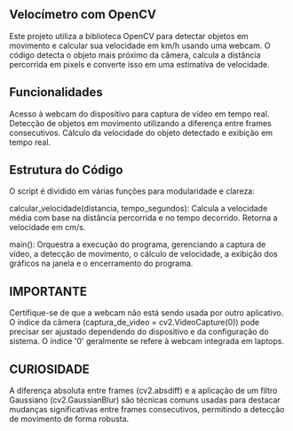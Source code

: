 ## Velocímetro com OpenCV

Este projeto utiliza a biblioteca OpenCV para detectar objetos em movimento e calcular sua velocidade em km/h usando uma webcam. O código detecta o objeto mais próximo da câmera, calcula a distância percorrida em pixels e converte isso em uma estimativa de velocidade.

## Funcionalidades

Acesso à webcam do dispositivo para captura de vídeo em tempo real.
Detecção de objetos em movimento utilizando a diferença entre frames consecutivos.
Cálculo da velocidade do objeto detectado e exibição em tempo real.

## Estrutura do Código

O script é dividido em várias funções para modularidade e clareza:

calcular_velocidade(distancia, tempo_segundos): Calcula a velocidade média com base na distância percorrida e no tempo decorrido. Retorna a velocidade em cm/s.

main(): Orquestra a execução do programa, gerenciando a captura de vídeo, a detecção de movimento, o cálculo de velocidade, a exibição dos gráficos na janela e o encerramento do programa.

## IMPORTANTE

Certifique-se de que a webcam não está sendo usada por outro aplicativo.
O índice da câmera (captura_de_video = cv2.VideoCapture(0)) pode precisar ser ajustado dependendo do dispositivo e da configuração do sistema. O índice '0' geralmente se refere à webcam integrada em laptops.

## CURIOSIDADE

A diferença absoluta entre frames (cv2.absdiff) e a aplicação de um filtro Gaussiano (cv2.GaussianBlur) são técnicas comuns usadas para destacar mudanças significativas entre frames consecutivos, permitindo a detecção de movimento de forma robusta.